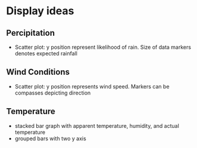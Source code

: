 Display ideas
=============

Percipitation
-------------
* Scatter plot: y position represent likelihood of rain. Size of data markers denotes expected rainfall

Wind Conditions
---------------
* Scatter plot: y position represents wind speed. Markers can be compasses depicting direction

Temperature
-------
* stacked bar graph with apparent temperature, humidity, and actual temperature
* grouped bars with two y axis
